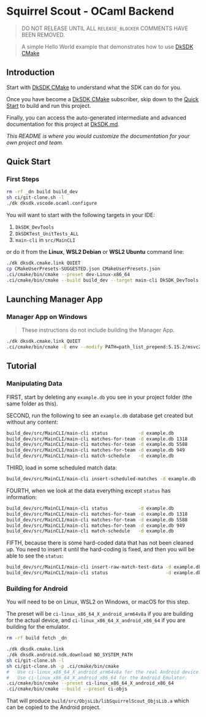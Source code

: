 # Squirrel Scout - OCaml Backend

> DO NOT RELEASE UNTIL ALL `RELEASE_BLOCKER` COMMENTS HAVE BEEN REMOVED.

[DkSDK CMake]: https://diskuv.com/cmake/help/latest/

> A simple Hello World example that demonstrates how to use
> [DkSDK CMake]

## Introduction

Start with [DkSDK CMake] to understand what the SDK can do for you.

Once you have become a [DkSDK CMake] subscriber, skip down to
the [Quick Start](#quick-start) to build and run this project.

Finally, you can access the auto-generated intermediate
and advanced documentation for this project at [DkSDK.md](./DkSDK.md).

*This README is where you would customize the documentation for your
own project and team.*

## Quick Start

### First Steps

```sh
rm -rf _dn build build_dev
sh ci/git-clone.sh -l
./dk dksdk.vscode.ocaml.configure
```

You will want to start with the following targets in your IDE:

1. `DkSDK_DevTools`
2. `DkSDKTest_UnitTests_ALL`
3. `main-cli` in `src/MainCLI`

or do it from the **Linux**, **WSL2 Debian** or **WSL2 Ubuntu** command line:

```sh
./dk dksdk.cmake.link QUIET
cp CMakeUserPresets-SUGGESTED.json CMakeUserPresets.json
.ci/cmake/bin/cmake --preset dev-Linux-x86_64
.ci/cmake/bin/cmake --build build_dev --target main-cli DkSDK_DevTools DkSDKTest_UnitTests_ALL ManagerApp_ALL
```

## Launching Manager App

### Manager App on Windows

> These instructions do not include building the Manager App.

```sh
./dk dksdk.cmake.link QUIET
.ci/cmake/bin/cmake -E env --modify PATH=path_list_prepend:5.15.2/msvc2019_64/bin --modify OCAMLRUNPARAM=set:b -- build_dev/src/ManagerApp/ManagerAppQtCamReader -- build_dev/test.db
```

## Tutorial

### Manipulating Data

FIRST, start by deleting any `example.db` you see in your project folder (the same
folder as this).

SECOND, run the following to see an `example.db` database get created
but without any content:

```sh
build_dev/src/MainCLI/main-cli status           -d example.db
build_dev/src/MainCLI/main-cli matches-for-team -d example.db 1318
build_dev/src/MainCLI/main-cli matches-for-team -d example.db 5588
build_dev/src/MainCLI/main-cli matches-for-team -d example.db 949
build_dev/src/MainCLI/main-cli match-schedule   -d example.db
```

THIRD, load in some scheduled match data:

```sh
build_dev/src/MainCLI/main-cli insert-scheduled-matches -d example.db --match-json data/schedule.json
```

FOURTH, when we look at the data everything except `status` has information:

```sh
build_dev/src/MainCLI/main-cli status           -d example.db
build_dev/src/MainCLI/main-cli matches-for-team -d example.db 1318
build_dev/src/MainCLI/main-cli matches-for-team -d example.db 5588
build_dev/src/MainCLI/main-cli matches-for-team -d example.db 949
build_dev/src/MainCLI/main-cli match-schedule   -d example.db
```

FIFTH, because there is some hard-coded data that has not been cleaned
up. You need to insert it until the hard-coding is fixed, and then
you will be able to see the `status`:

```sh
build_dev/src/MainCLI/main-cli insert-raw-match-test-data -d example.db
build_dev/src/MainCLI/main-cli status                     -d example.db
```

### Building for Android

You will need to be on Linux, WSL2 on Windows, or macOS for this step.

The preset will be `ci-linux_x86_64_X_android_arm64v8a` if you are
building for the actual device, and `ci-linux_x86_64_X_android_x86_64` if
you are building for the emulator.

```sh
rm -rf build fetch _dn

./dk dksdk.cmake.link
./dk dksdk.android.ndk.download NO_SYSTEM_PATH
sh ci/git-clone.sh -l
sh ci/git-clone.sh -p .ci/cmake/bin/cmake
#   Use ci-linux_x86_64_X_android_arm64v8a for the real Android device.
#   Use ci-linux_x86_64_X_android_x86_64 for the Android Emulator.
.ci/cmake/bin/cmake --preset ci-linux_x86_64_X_android_x86_64
.ci/cmake/bin/cmake --build --preset ci-objs
```

That will produce `build/src/ObjsLib/libSquirrelScout_ObjsLib.a` which
can be copied to the Android project.
